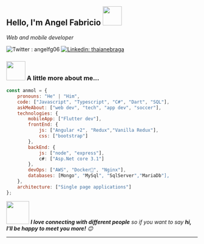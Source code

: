 
<h2>Hello, I'm Angel Fabricio  <img src="https://media.giphy.com/media/12oufCB0MyZ1Go/giphy.gif" width="50"></h2>

<p><em> Web and mobile developer
</em></p>

![Twitter : angelfg06](https://img.shields.io/twitter/follow/misteranmol?label=Follow)
[![Linkedin: thaianebraga](https://img.shields.io/badge/-anmol-blue?style=flat-square&logo=Linkedin&logoColor=white&link=https://www.linkedin.com/in/fabricio-gonzalez-622077147/)](https://www.linkedin.com/in/fabricio-gonzalez-622077147/)

### <img src="https://media.giphy.com/media/VgCDAzcKvsR6OM0uWg/giphy.gif" width="50"> A little more about me...  

```javascript
const anmol = {
    pronouns: "He" | "Him",
    code: ["Javascript", "Typescript", "C#", "Dart", "SQL"],
    askMeAbout: ["web dev", "tech", "app dev", "soccer"],
    technologies: {
        mobileApp: ["Flutter dev"],
        frontEnd: {
            js: ["Angular +2", "Redux","Vanilla Redux"],
            css: ["bootstrap"]
        },
        backEnd: {
            js: ["node", "express"],
            c#: ["Asp.Net core 3.1"]
        },
        devOps: ["AWS", "Docker🐳", "Nginx"],
        databases: [Mongo", "MySql", "SqlServer","MariaDb"],
    },
    architecture: ["Single page applications"]
};
```

<img src="https://media.giphy.com/media/LnQjpWaON8nhr21vNW/giphy.gif" width="60"> <em><b>I love connecting with different people</b> so if you want to say <b>hi, I'll be happy to meet you more!</b> 😊</em>

---


<!--
**fabriciogonzalez06/fabriciogonzalez06** is a ✨ _special_ ✨ repository because its `README.md` (this file) appears on your GitHub profile.

Here are some ideas to get you started:

- 🔭 I’m currently working on ...
- 🌱 I’m currently learning ...
- 👯 I’m looking to collaborate on ...
- 🤔 I’m looking for help with ...
- 💬 Ask me about ...
- 📫 How to reach me: ...
- 😄 Pronouns: ...
- ⚡ Fun fact: ...
-->
